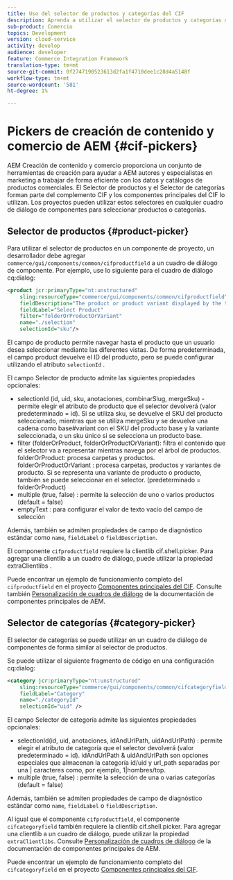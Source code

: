 ```yaml
---
title: Uso del selector de productos y categorías del CIF
description: Aprenda a utilizar el selector de productos y categorías del CIF en los componentes de comercio de clientes para ayudar a los autores y especialistas en marketing a trabajar de forma eficaz con los datos de catálogos y productos de comercio.
sub-product: Comercio
topics: Development
version: cloud-service
activity: develop
audience: developer
feature: Commerce Integration Framework
translation-type: tm+mt
source-git-commit: 0f2747190523613d2fa1f4710dee1c28d4a5148f
workflow-type: tm+mt
source-wordcount: '581'
ht-degree: 1%

---
```



# Pickers de creación de contenido y comercio de AEM {#cif-pickers}

AEM Creación de contenido y comercio proporciona un conjunto de herramientas de creación para ayudar a AEM autores y especialistas en marketing a trabajar de forma eficiente con los datos y catálogos de productos comerciales. El Selector de productos y el Selector de categorías forman parte del complemento CIF y los componentes principales del CIF lo utilizan. Los proyectos pueden utilizar estos selectores en cualquier cuadro de diálogo de componentes para seleccionar productos o categorías.

## Selector de productos {#product-picker}

Para utilizar el selector de productos en un componente de proyecto, un desarrollador debe agregar `commerce/gui/components/common/cifproductfield` a un cuadro de diálogo de componente. Por ejemplo, use lo siguiente para el cuadro de diálogo cq:dialog:

```xml
<product jcr:primaryType="nt:unstructured"
    sling:resourceType="commerce/gui/components/common/cifproductfield"
    fieldDescription="The product or product variant displayed by the teaser"
    fieldLabel="Select Product"
    filter="folderOrProductOrVariant"
    name="./selection"
    selectionId="sku"/>
```

El campo de producto permite navegar hasta el producto que un usuario desea seleccionar mediante las diferentes vistas. De forma predeterminada, el campo product devuelve el ID del producto, pero se puede configurar utilizando el atributo `selectionId` .

El campo Selector de producto admite las siguientes propiedades opcionales:

- selectionId (id, uid, sku, anotaciones, combinarSlug, mergeSku) - permite elegir el atributo de producto que el selector devolverá (valor predeterminado = id). Si se utiliza sku, se devuelve el SKU del producto seleccionado, mientras que se utiliza mergeSku y se devuelve una cadena como base#variant con el SKU del producto base y la variante seleccionada, o un sku único si se selecciona un producto base.
- filter (folderOrProduct, folderOrProductOrVariant): filtra el contenido que el selector va a representar mientras navega por el árbol de productos. folderOrProduct: procesa carpetas y productos. folderOrProductOrVariant : procesa carpetas, productos y variantes de producto. Si se representa una variante de producto o producto, también se puede seleccionar en el selector. (predeterminado = folderOrProduct)
- multiple (true, false) : permite la selección de uno o varios productos (default = false)
- emptyText : para configurar el valor de texto vacío del campo de selección

Además, también se admiten propiedades de campo de diagnóstico estándar como `name`, `fieldLabel` o `fieldDescription`.

El componente `cifproductfield` requiere la clientlib cif.shell.picker. Para agregar una clientlib a un cuadro de diálogo, puede utilizar la propiedad extraClientlibs .

Puede encontrar un ejemplo de funcionamiento completo del `cifproductfield` en el proyecto [Componentes principales del CIF](https://github.com/adobe/aem-core-cif-components/blob/master/ui.apps/src/main/content/jcr_root/apps/core/cif/components/commerce/productteaser/v1/productteaser/_cq_dialog/.content.xml). Consulte también [Personalización de cuadros de diálogo](https://experienceleague.adobe.com/docs/experience-manager-core-components/using/developing/customizing.html?lang=en#customizing-dialogs) de la documentación de componentes principales de AEM.

## Selector de categorías {#category-picker}

El selector de categorías se puede utilizar en un cuadro de diálogo de componentes de forma similar al selector de productos.

Se puede utilizar el siguiente fragmento de código en una configuración cq:dialog:

```xml
<category jcr:primaryType="nt:unstructured" 
    sling:resourceType="commerce/gui/components/common/cifcategoryfield" 
    fieldLabel="Category" 
    name="./categoryId" 
    selectionId="uid" />
```

El campo Selector de categoría admite las siguientes propiedades opcionales:

- selectionId(id, uid, anotaciones, idAndUrlPath, uidAndUrlPath) : permite elegir el atributo de categoría que el selector devolverá (valor predeterminado = id). idAndUrlPath &amp; uidAndUrlPath son opciones especiales que almacenan la categoría id/uid y url_path separadas por una | caracteres como, por ejemplo, 1|hombres/top.
- multiple (true, false) : permite la selección de una o varias categorías (default = false)

Además, también se admiten propiedades de campo de diagnóstico estándar como `name`, `fieldLabel` o `fieldDescription`.

Al igual que el componente `cifproductfield`, el componente `cifcategoryfield` también requiere la clientlib cif.shell.picker. Para agregar una clientlib a un cuadro de diálogo, puede utilizar la propiedad `extraClientlibs`. Consulte [Personalización de cuadros de diálogo](https://experienceleague.adobe.com/docs/experience-manager-core-components/using/developing/customizing.html?lang=en#customizing-dialogs) de la documentación de componentes principales de AEM.

Puede encontrar un ejemplo de funcionamiento completo del `cifcategoryfield` en el proyecto [Componentes principales del CIF](https://github.com/adobe/aem-core-cif-components/blob/master/ui.apps/src/main/content/jcr_root/apps/core/cif/components/commerce/featuredcategorylist/v1/featuredcategorylist/_cq_dialog/.content.xml).
